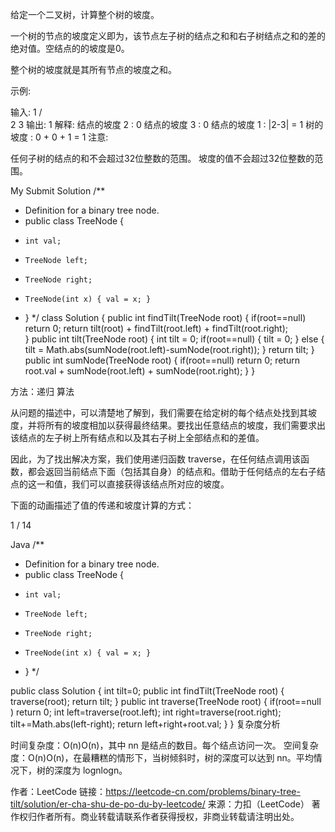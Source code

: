 给定一个二叉树，计算整个树的坡度。

一个树的节点的坡度定义即为，该节点左子树的结点之和和右子树结点之和的差的绝对值。空结点的的坡度是0。

整个树的坡度就是其所有节点的坡度之和。

示例:

输入: 
         1
       /   \
      2     3
输出: 1
解释: 
结点的坡度 2 : 0
结点的坡度 3 : 0
结点的坡度 1 : |2-3| = 1
树的坡度 : 0 + 0 + 1 = 1
注意:

任何子树的结点的和不会超过32位整数的范围。
坡度的值不会超过32位整数的范围。


My Submit Solution
/**
 * Definition for a binary tree node.
 * public class TreeNode {
 *     int val;
 *     TreeNode left;
 *     TreeNode right;
 *     TreeNode(int x) { val = x; }
 * }
 */
class Solution {
    public int findTilt(TreeNode root) {
        if(root==null) return 0;
        return tilt(root) + findTilt(root.left) + findTilt(root.right);        
    }
    public int tilt(TreeNode root) {
        int tilt = 0;
        if(root==null) {
            tilt = 0;
        } else {
            tilt = Math.abs(sumNode(root.left)-sumNode(root.right));
        }
        return tilt;
    }
    public int sumNode(TreeNode root) {
        if(root==null) return 0;
        return root.val + sumNode(root.left) + sumNode(root.right);
    }
}


方法：递归
算法

从问题的描述中，可以清楚地了解到，我们需要在给定树的每个结点处找到其坡度，并将所有的坡度相加以获得最终结果。要找出任意结点的坡度，我们需要求出该结点的左子树上所有结点和以及其右子树上全部结点和的差值。

因此，为了找出解决方案，我们使用递归函数 traverse，在任何结点调用该函数，都会返回当前结点下面（包括其自身）的结点和。借助于任何结点的左右子结点的这一和值，我们可以直接获得该结点所对应的坡度。

下面的动画描述了值的传递和坡度计算的方式：


1 / 14

Java
/**
 * Definition for a binary tree node.
 * public class TreeNode {
 *     int val;
 *     TreeNode left;
 *     TreeNode right;
 *     TreeNode(int x) { val = x; }
 * }
 */

public class Solution {
    int tilt=0;
    public int findTilt(TreeNode root) {
        traverse(root);
        return tilt;
    }
    public int traverse(TreeNode root)
    {
        if(root==null )
            return 0;
        int left=traverse(root.left);
        int right=traverse(root.right);
        tilt+=Math.abs(left-right);
        return left+right+root.val;
    }
}
复杂度分析

时间复杂度：O(n)O(n)，其中 nn 是结点的数目。每个结点访问一次。
空间复杂度：O(n)O(n)，在最糟糕的情形下，当树倾斜时，树的深度可以达到 nn。平均情况下，树的深度为 lognlogn。

作者：LeetCode
链接：https://leetcode-cn.com/problems/binary-tree-tilt/solution/er-cha-shu-de-po-du-by-leetcode/
来源：力扣（LeetCode）
著作权归作者所有。商业转载请联系作者获得授权，非商业转载请注明出处。